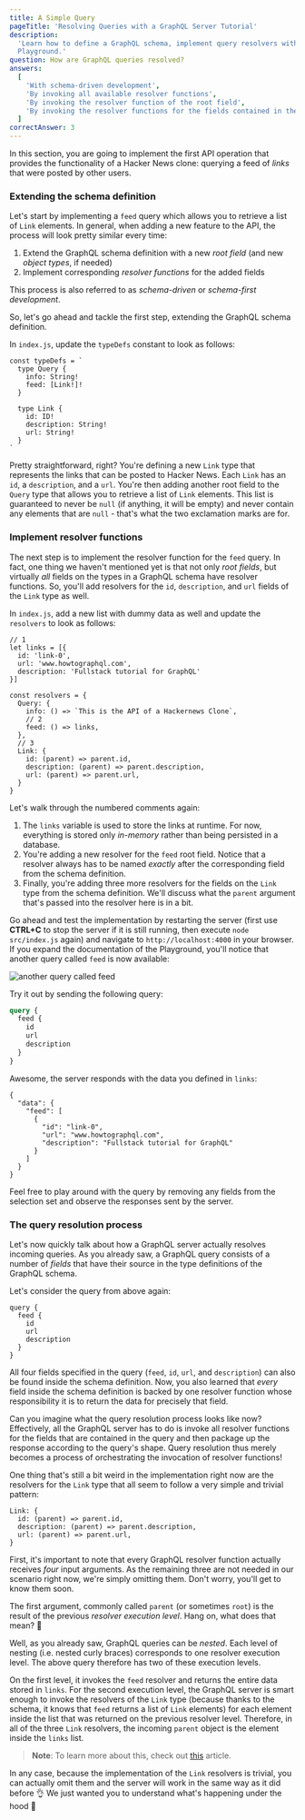 ```yaml
---
title: A Simple Query
pageTitle: 'Resolving Queries with a GraphQL Server Tutorial'
description:
  'Learn how to define a GraphQL schema, implement query resolvers with Node.js and test your queries in a GraphQL
  Playground.'
question: How are GraphQL queries resolved?
answers:
  [
    'With schema-driven development',
    'By invoking all available resolver functions',
    'By invoking the resolver function of the root field',
    'By invoking the resolver functions for the fields contained in the query'
  ]
correctAnswer: 3
---
```


In this section, you are going to implement the first API operation that provides the functionality of a Hacker News
clone: querying a feed of _links_ that were posted by other users.

### Extending the schema definition

Let's start by implementing a `feed` query which allows you to retrieve a list of `Link` elements. In general, when
adding a new feature to the API, the process will look pretty similar every time:

1. Extend the GraphQL schema definition with a new _root field_ (and new _object types_, if needed)
1. Implement corresponding _resolver functions_ for the added fields

This process is also referred to as _schema-driven_ or _schema-first development_.

So, let's go ahead and tackle the first step, extending the GraphQL schema definition.

<Instruction>

In `index.js`, update the `typeDefs` constant to look as follows:

```js{4,7-11}(path="../hackernews-node/src/index.js")
const typeDefs = `
  type Query {
    info: String!
    feed: [Link!]!
  }

  type Link {
    id: ID!
    description: String!
    url: String!
  }
`
```

</Instruction>

Pretty straightforward, right? You're defining a new `Link` type that represents the links that can be posted to Hacker
News. Each `Link` has an `id`, a `description`, and a `url`. You're then adding another root field to the `Query` type
that allows you to retrieve a list of `Link` elements. This list is guaranteed to never be `null` (if anything, it will
be empty) and never contain any elements that are `null` - that's what the two exclamation marks are for.

### Implement resolver functions

The next step is to implement the resolver function for the `feed` query. In fact, one thing we haven't mentioned yet is
that not only _root fields_, but virtually _all_ fields on the types in a GraphQL schema have resolver functions. So,
you'll add resolvers for the `id`, `description`, and `url` fields of the `Link` type as well.

<Instruction>

In `index.js`, add a new list with dummy data as well and update the `resolvers` to look as follows:

```js{2-6,12,15-19}(path="../hackernews-node/src/index.js")
// 1
let links = [{
  id: 'link-0',
  url: 'www.howtographql.com',
  description: 'Fullstack tutorial for GraphQL'
}]

const resolvers = {
  Query: {
    info: () => `This is the API of a Hackernews Clone`,
    // 2
    feed: () => links,
  },
  // 3
  Link: {
    id: (parent) => parent.id,
    description: (parent) => parent.description,
    url: (parent) => parent.url,
  }
}
```

</Instruction>

Let's walk through the numbered comments again:

1. The `links` variable is used to store the links at runtime. For now, everything is stored only _in-memory_ rather
   than being persisted in a database.
1. You're adding a new resolver for the `feed` root field. Notice that a resolver always has to be named _exactly_ after
   the corresponding field from the schema definition.
1. Finally, you're adding three more resolvers for the fields on the `Link` type from the schema definition. We'll
   discuss what the `parent` argument that's passed into the resolver here is in a bit.

Go ahead and test the implementation by restarting the server (first use **CTRL+C** to stop the server if it is still
running, then execute `node src/index.js` again) and navigate to `http://localhost:4000` in your browser. If you expand
the documentation of the Playground, you'll notice that another query called `feed` is now available:

![another query called feed](https://imgur.com/0EQ5P9p.png)

Try it out by sending the following query:

```graphql
query {
  feed {
    id
    url
    description
  }
}
```

Awesome, the server responds with the data you defined in `links`:

```json(nocopy)
{
  "data": {
    "feed": [
      {
        "id": "link-0",
        "url": "www.howtographql.com",
        "description": "Fullstack tutorial for GraphQL"
      }
    ]
  }
}
```

Feel free to play around with the query by removing any fields from the selection set and observe the responses sent by
the server.

### The query resolution process

Let's now quickly talk about how a GraphQL server actually resolves incoming queries. As you already saw, a GraphQL
query consists of a number of _fields_ that have their source in the type definitions of the GraphQL schema.

Let's consider the query from above again:

```graphql(nocopy)
query {
  feed {
    id
    url
    description
  }
}
```

All four fields specified in the query (`feed`, `id`, `url`, and `description`) can also be found inside the schema
definition. Now, you also learned that _every_ field inside the schema definition is backed by one resolver function
whose responsibility it is to return the data for precisely that field.

Can you imagine what the query resolution process looks like now? Effectively, all the GraphQL server has to do is
invoke all resolver functions for the fields that are contained in the query and then package up the response according
to the query's shape. Query resolution thus merely becomes a process of orchestrating the invocation of resolver
functions!

One thing that's still a bit weird in the implementation right now are the resolvers for the `Link` type that all seem
to follow a very simple and trivial pattern:

```js(nocopy)
Link: {
  id: (parent) => parent.id,
  description: (parent) => parent.description,
  url: (parent) => parent.url,
}
```

First, it's important to note that every GraphQL resolver function actually receives _four_ input arguments. As the
remaining three are not needed in our scenario right now, we're simply omitting them. Don't worry, you'll get to know
them soon.

The first argument, commonly called `parent` (or sometimes `root`) is the result of the previous _resolver execution
level_. Hang on, what does that mean? 🤔

Well, as you already saw, GraphQL queries can be _nested_. Each level of nesting (i.e. nested curly braces) corresponds
to one resolver execution level. The above query therefore has two of these execution levels.

On the first level, it invokes the `feed` resolver and returns the entire data stored in `links`. For the second
execution level, the GraphQL server is smart enough to invoke the resolvers of the `Link` type (because thanks to the
schema, it knows that `feed` returns a list of `Link` elements) for each element inside the list that was returned on
the previous resolver level. Therefore, in all of the three `Link` resolvers, the incoming `parent` object is the
element inside the `links` list.

> **Note**: To learn more about this, check out
> [this](https://www.prisma.io/blog/graphql-server-basics-the-schema-ac5e2950214e#9d03) article.

In any case, because the implementation of the `Link` resolvers is trivial, you can actually omit them and the server
will work in the same way as it did before 👌 We just wanted you to understand what's happening under the hood 🚗
